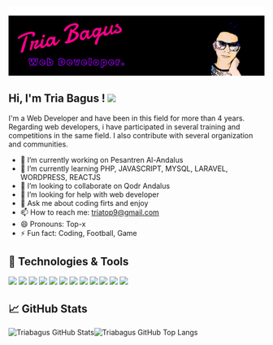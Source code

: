 ![](https://github.com/triabagus/triabagus/blob/main/header.png)
## Hi, I'm Tria Bagus ! <img src="https://raw.githubusercontent.com/MartinHeinz/MartinHeinz/master/wave.gif" width="30px">
I'm a Web Developer and have been in this field for more than 4 years. Regarding web developers, i have participated in several training and competitions in the same field. I also contribute with several organization and communities. 

- 🔭 I’m currently working on Pesantren Al-Andalus
- 🌱 I’m currently learning PHP, JAVASCRIPT, MYSQL, LARAVEL, WORDPRESS, REACTJS 
- 👯 I’m looking to collaborate on Qodr Andalus
- 🤔 I’m looking for help with web developer
- 💬 Ask me about coding firts and enjoy 
- 📫 How to reach me: triatop9@gmail.com
- 😄 Pronouns: Top-x
- ⚡ Fun fact: Coding, Football, Game 

## 🔧 Technologies & Tools
![](https://img.shields.io/badge/OS-Linux-informational?style=flat&logo=linux&logoColor=white&color=FF008A) 
![](https://img.shields.io/badge/Shell-Bash-informational?style=flat&logo=gnu-bash&logoColor=white&color=FF008A)
![](https://img.shields.io/badge/Code-JavaScript-informational?style=flat&logo=javascript&logoColor=white&color=FF008A)
![](https://img.shields.io/badge/Code-Php-informational?&style=flat&logo=php&logoColor=white&color=FF008A)
![](https://img.shields.io/badge/Code-Html5-informational?&style=flat&logo=html5&logoColor=white&color=FF008A)
![](https://img.shields.io/badge/Code-Css3-informational?&style=flat&logo=css3&logoColor=white&color=FF008A)
![](https://img.shields.io/badge/Code-Sass-informational?&style=flat&logo=sass&logoColor=white&color=FF008A)
![](https://img.shields.io/badge/Code-Wordpress-informational?&style=flat&logo=wordpress&logoColor=white&color=FF008A)
![](https://img.shields.io/badge/Code-Laravel-informational?&style=flat&logo=laravel&logoColor=white&color=FF008A)
![](https://img.shields.io/badge/Code-React-informational?&style=flat&logo=react&logoColor=white&color=FF008A)
![](https://img.shields.io/badge/Tools-Mysql-informational?&style=flat&logo=mysql&logoColor=white&color=FF008A)
![](https://img.shields.io/badge/Tools-Git-informational?&style=flat&logo=git&logoColor=white&color=FF008A)
## &#x1f4c8; GitHub Stats 
<img align='left' src="https://github-readme-stats.vercel.app/api?username=triabagus&include_all_commits=true&show_icons=true&line_height=27&count_private=true&title_color=a77df9&text_color=a77df9&icon_color=a77df9&bg_color=000000" alt="Triabagus GitHub Stats"> 
<img align='left' src="https://github-readme-stats.vercel.app/api/top-langs/?username=triabagus&hide=java,tsql&title_color=ffffff&text_color=c9cacc&icon_color=2bbc8a&bg_color=1d1f21" alt="Triabagus GitHub Top Langs">
 

<!--
**triabagus/triabagus** is a ✨ _special_ ✨ repository because its `README.md` (this file) appears on your GitHub profile.

Get Emoji in : https://emojipedia.org/objects/
Here are some ideas to get you started: 
-->
